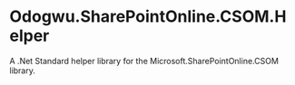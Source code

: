 # Odogwu.SharePointOnline.CSOM.Helper

A .Net Standard helper library for the Microsoft.SharePointOnline.CSOM library.
